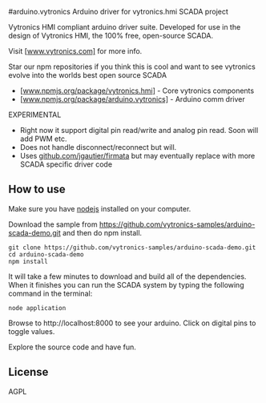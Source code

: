 #arduino.vytronics
Arduino driver for vytronics.hmi SCADA project

Vytronics HMI compliant arduino driver suite. Developed for use in the design of Vytronics HMI, the 100% free, open-source SCADA.

Visit [www.vytronics.com] for more info.

Star our npm repositories if you think this is cool and want to see vytronics evolve into the worlds best open source SCADA
- [www.npmjs.org/package/vytronics.hmi] - Core vytronics components
- [www.npmjs.org/package/arduino.vytronics] - Arduino comm driver


EXPERIMENTAL
- Right now it support digital pin read/write and analog pin read. Soon will add PWM etc.
- Does not handle disconnect/reconnect but will.
- Uses [github.com/jgautier/firmata] but may eventually replace with more SCADA specific driver code

## How to use

Make sure you have [nodejs] installed on your computer.

Download the sample from https://github.com/vytronics-samples/arduino-scada-demo.git and then do npm install.

```
git clone https://github.com/vytronics-samples/arduino-scada-demo.git
cd arduino-scada-demo
npm install
```


It will take a few minutes to download and build all of the dependencies. When it finishes you can run the SCADA system by typing the following command in the terminal:
```
node application
```

Browse to http://localhost:8000 to see your arduino. Click on digital pins to toggle values.

Explore the source code and have fun.


## License

AGPL

[https://github.com/vytronics-samples/arduino-scada-demo.git]:https://github.com/vytronics-samples/arduino-scada-demo.git
[www.vytronics.com]:http://www.vytronics.com
[github.com/vytronics/vytronics.hmi.git]:https://github.com/vytronics/vytronics.hmi.git
[www.npmjs.org/package/vytronics.hmi]:https://www.npmjs.org/package/vytronics.hmi
[www.npmjs.org/package/arduino.vytronics]:https://www.npmjs.org/package/arduino.vytronics
[github.com/jgautier/firmata]:https://github.com/jgautier/firmata
[nodejs]:http://nodejs.org/download/